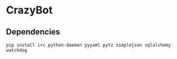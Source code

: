 CrazyBot
========

Dependencies
------------
`pip install irc python-daemon pyyaml pytz simplejson sqlalchemy watchdog`
